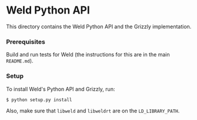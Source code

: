 # Weld Python API

This directory contains the Weld Python API and the Grizzly implementation.

### Prerequisites

Build and run tests for Weld (the instructions for this are in the main `README.md`).

### Setup

To install Weld's Python API and Grizzly, run:
```bash
$ python setup.py install
```

Also, make sure that `libweld` and `libweldrt` are on  the `LD_LIBRARY_PATH`.
